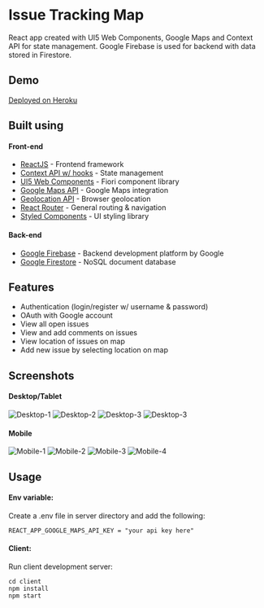 # Issue Tracking Map

React app created with UI5 Web Components, Google Maps and Context API for state management. Google Firebase is used for backend with data stored in Firestore.

## Demo

[Deployed on Heroku](https://issue-tracking-map.herokuapp.com/)

## Built using

#### Front-end

- [ReactJS](https://reactjs.org/) - Frontend framework
- [Context API w/ hooks](https://reactjs.org/docs/context.html) - State management
- [UI5 Web Components](https://sap.github.io/ui5-webcomponents-react/) - Fiori component library
- [Google Maps API](https://developers.google.com/maps) - Google Maps integration
- [Geolocation API](https://developer.mozilla.org/en-US/docs/Web/API/Navigator/geolocation) - Browser geolocation
- [React Router](https://reactrouter.com/) - General routing & navigation
- [Styled Components](https://www.styled-components.com/) - UI styling library

#### Back-end

- [Google Firebase](https://firebase.google.com/) - Backend development platform by Google
- [Google Firestore](https://cloud.google.com/firestore) - NoSQL document database

## Features

- Authentication (login/register w/ username & password)
- OAuth with Google account
- View all open issues
- View and add comments on issues
- View location of issues on map
- Add new issue by selecting location on map

## Screenshots

#### Desktop/Tablet

![Desktop-1](https://github.com/tylersanderson/issue-tracking-map/blob/main/screenshots/desktop1.jpg)
![Desktop-2](https://github.com/tylersanderson/issue-tracking-map/blob/main/screenshots/desktop4.jpg)
![Desktop-3](https://github.com/tylersanderson/issue-tracking-map/blob/main/screenshots/desktop2.jpg)
![Desktop-3](https://github.com/tylersanderson/issue-tracking-map/blob/main/screenshots/desktop3.jpg)

#### Mobile

![Mobile-1](https://github.com/tylersanderson/issue-tracking-map/blob/main/screenshots/mobile1.jpg)
![Mobile-2](https://github.com/tylersanderson/issue-tracking-map/blob/main/screenshots/mobile2.jpg)
![Mobile-3](https://github.com/tylersanderson/issue-tracking-map/blob/main/screenshots/mobile3.jpg)
![Mobile-4](https://github.com/tylersanderson/issue-tracking-map/blob/main/screenshots/mobile4.jpg)

## Usage

#### Env variable:

Create a .env file in server directory and add the following:

```
REACT_APP_GOOGLE_MAPS_API_KEY = "your api key here"

```

#### Client:

Run client development server:

```
cd client
npm install
npm start
```
